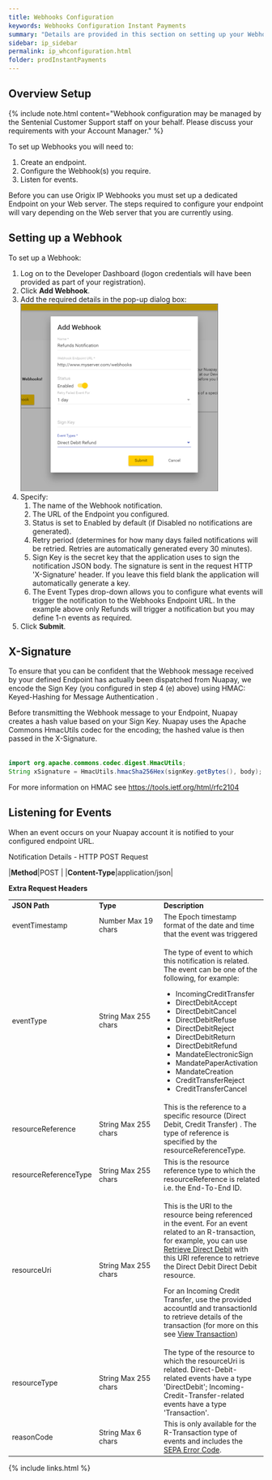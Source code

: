 ```yaml
---
title: Webhooks Configuration
keywords: Webhooks Configuration Instant Payments
summary: "Details are provided in this section on setting up your Webhook Endpoint and listening for events"
sidebar: ip_sidebar
permalink: ip_whconfiguration.html
folder: prodInstantPayments
---
```


## Overview Setup

{% include note.html content="Webhook configuration may be managed by the Sentenial Customer Support staff on your behalf. Please discuss your requirements with your Account Manager." %}


To set up Webhooks you will need to:

1. Create an endpoint.
1. Configure the Webhook(s) you require.
1. Listen for events.


Before you can use Origix IP Webhooks you must set up a dedicated Endpoint on your Web server. The steps required to configure your endpoint will vary depending on the Web server that you are currently using.

## Setting up a Webhook

<p>To set up a Webhook: </p>
  <ol>
    <li value="1">Log on to the Developer Dashboard (logon credentials will have been provided as part of your registration).</li>
    <li value="2">Click <b>Add Webhook</b>.</li>
    <li value="3">Add the required details in the pop-up dialog box:</li>
    <img src="/images/add_webhook.png" style="width: 390;height: 369;" />
    <li value="4">Specify: <ol><li value="1">The name of the Webhook notification. </li><li value="2">The URL of the Endpoint you configured.</li><li value="3">Status is set to Enabled by default (if Disabled no notifications are generated).</li><li value="4">Retry period (determines for how many days failed notifications will be retried. Retries are automatically generated every 30 minutes).</li><li value="5">Sign Key is the secret key that the application uses to sign the notification JSON&#160;body. The signature is sent in the request HTTP 'X-Signature' header. If you leave this field blank the application will automatically generate a key.</li><li value="6">The Event Types drop-down allows you to configure what events will trigger the notification to the Webhooks Endpoint URL. In the example above only Refunds will trigger a notification but you may define 1-n events as required.</li></ol></li>
    <li value="5">Click <b>Submit</b>.</li>
</ol>

## X-Signature

To ensure that you can be confident that the Webhook message received by your defined Endpoint has actually been dispatched from Nuapay, we encode the Sign Key (you configured in step 4 (e) above) using HMAC: Keyed-Hashing for Message Authentication .

Before transmitting the Webhook message to your Endpoint, Nuapay creates a hash value based on your Sign Key. Nuapay uses the Apache Commons HmacUtils codec for the encoding; the hashed value is then passed in the X-Signature.

````java

import org.apache.commons.codec.digest.HmacUtils;
String xSignature = HmacUtils.hmacSha256Hex(signKey.getBytes(), body);

````


For more information on HMAC see <a href ="https://tools.ietf.org/html/rfc2104" target = "new">https://tools.ietf.org/html/rfc2104</a>

## Listening for Events

When an event occurs on your Nuapay account it is notified to your configured endpoint URL.

Notification Details - HTTP POST Request

|<b>Method</b>|<span class="label label-info">POST </span>|
|<b>Content-Type</b>|application/json|


<b>Extra Request Headers</b>

<table style="width: 100%;" class="Code">
	<col />
	<col style="width: 128px;" />
	<col />
	<tbody>
		<tr>
			<td style="font-weight: bold;">JSON Path</td>
			<td style="font-weight: bold;">Type</td>
			<td style="font-weight: bold;">Description</td>
		</tr>
		<tr>
			<td>eventTimestamp</td>
			<td>Number
						Max 19 chars
			</td>
			<td>The Epoch timestamp format of the date and time that the event was triggered</td>
		</tr>
		<tr>
			<td>eventType</td>
			<td>String
					Max 255 chars</td>
			<td>
				<p>The type of event to which this notification is related. The event can be one of the following, for example: </p>
				<ul>
					<li value="1">IncomingCreditTransfer</li>
					<li value="2">DirectDebitAccept</li>
					<li value="3">DirectDebitCancel</li>
					<li value="4">DirectDebitRefuse</li>
					<li value="5">DirectDebitReject</li>
					<li value="6">DirectDebitReturn</li>
					<li value="7">DirectDebitRefund</li>
					<li value="8">MandateElectronicSign</li>
					<li value="9">MandatePaperActivation</li>
					<li value="10">MandateCreation</li>
					<li value="11">CreditTransferReject</li>
					<li value="12">CreditTransferCancel</li>
				</ul>
			</td>
		</tr>
		<tr>
			<td>resourceReference</td>
			<td>String
					Max 255 chars</td>
			<td>This is the reference to a specific resource (Direct Debit, Credit Transfer) . The type of reference is specified by the resourceReferenceType.</td>
		</tr>
		<tr>
			<td>resourceReferenceType</td>
			<td>String
					Max 255 chars</td>
			<td>This is the resource reference type to which the resourceReference is related i.e. the End-To-End ID.</td>
		</tr>
		<tr>
			<td>resourceUri</td>
			<td>String
					Max 255 chars</td>
			<td>
				<p>This is the URI to the resource being referenced in the event.
						For an event related to an R-transaction, for example, you can use <a href="np_retrievedirectdebit.html">Retrieve Direct Debit</a> with this URI&#160;reference to retrieve the Direct Debit Direct Debit resource.</p>
				<p>For an Incoming Credit Transfer, use the provided accountId and transactionId to retrieve details of the transaction (for more on this see <a href = "np_viewtransaction.html"> View Transaction</a>) </p>
			</td>
		</tr>
		<tr>
			<td>resourceType</td>
			<td>String
					Max 255 chars</td>
			<td>The type of the resource to which the resourceUri is related. Direct-Debit-related events have a type 'DirectDebit'; Incoming-Credit-Transfer-related events have a type 'Transaction'.</td>
		</tr>
		<tr>
			<td>reasonCode</td>
			<td>String
					Max 6 chars</td>
			<td>This is only available for the R-Transaction type of events and includes the <a href="../Useful Resources/SEPA Error Codes.htm">SEPA Error Code</a>.</td>
		</tr>
	</tbody>
</table>

{% include links.html %}
